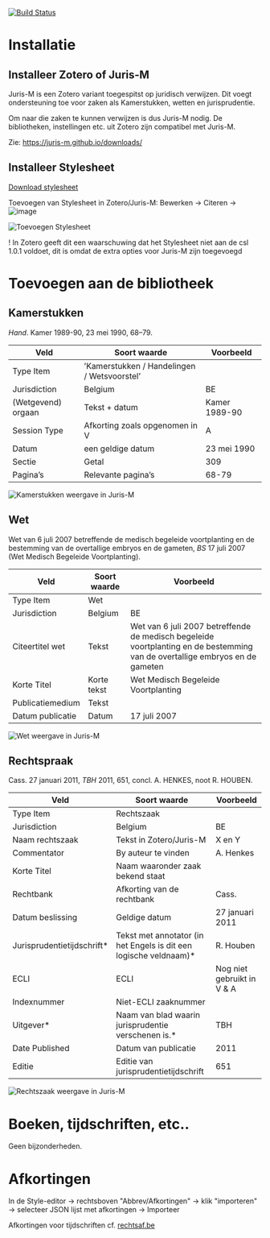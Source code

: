 [![Build Status](https://semaphoreci.com/api/v1/mvwestendorp/v-en-a/branches/master/shields_badge.svg)](https://semaphoreci.com/mvwestendorp/v-en-a)

Installatie
===========

Installeer Zotero of Juris-M
----------------------------

Juris-M is een Zotero variant toegespitst op juridisch verwijzen. Dit voegt ondersteuning toe voor zaken als Kamerstukken, wetten en jurisprudentie.

Om naar die zaken te kunnen verwijzen is dus Juris-M nodig. De bibliotheken, instellingen etc. uit Zotero zijn compatibel met Juris-M.

Zie: <https://juris-m.github.io/downloads/>

Installeer Stylesheet
---------------------
[Download stylesheet](https://raw.githubusercontent.com/mvwestendorp/v-en-a/master/v-en-a.csl)

Toevoegen van Stylesheet in Zotero/Juris-M: Bewerken -> Citeren -> ![image](figures/Manual-plus-sign.png)

![Toevoegen Stylesheet](figures/Manual-fig-1.png)

! In Zotero geeft dit een waarschuwing dat het Stylesheet niet aan de csl 1.0.1 voldoet, dit is omdat de extra opties voor Juris-M zijn toegevoegd

Toevoegen aan de bibliotheek
============================

Kamerstukken
------------

*Hand*. Kamer 1989-90, 23 mei 1990, 68–79.

Veld | Soort waarde | Voorbeeld
--- | --- | ---
Type Item | ’Kamerstukken / Handelingen / Wetsvoorstel’ | 
Jurisdiction | Belgium|BE | 
(Wetgevend) orgaan | Tekst + datum | Kamer 1989-90
Session Type | Afkorting zoals opgenomen in V|A | Hand. ; Parl. St ; Vr. en Antw.
Datum | een geldige datum | 23 mei 1990
Sectie | Getal | 309
Pagina’s | Relevante pagina’s | 68-79


![Kamerstukken weergave in Juris-M](figures/Manual-fig-2.png)

Wet
---

Wet van 6 juli 2007 betreffende de medisch begeleide voortplanting en de bestemming van de overtallige embryos en de gameten, *BS* 17 juli 2007 (Wet Medisch Begeleide Voortplanting).

Veld | Soort waarde | Voorbeeld
--- | --- | ---
Type Item | Wet | 
Jurisdiction | Belgium|BE | 
Citeertitel wet | Tekst | Wet van 6 juli 2007 betreffende de medisch begeleide voortplanting en de bestemming van de overtallige embryos en de gameten
Korte Titel | Korte tekst | Wet Medisch Begeleide Voortplanting
Publicatiemedium | Tekst | 
Datum publicatie | Datum | 17 juli 2007


![Wet weergave in Juris-M](figures/Manual-fig-3.png)

Rechtspraak
-----------

Cass. 27 januari 2011, *TBH* 2011, 651, concl. A. HENKES, noot R. HOUBEN.

Veld | Soort waarde | Voorbeeld
--- | --- | ---
Type Item | Rechtszaak | 
Jurisdiction | Belgium|BE | 
Naam rechtszaak | Tekst in Zotero/Juris-M | X en Y
Commentator | By auteur te vinden | A. Henkes
Korte Titel | Naam waaronder zaak bekend staat | 
Rechtbank | Afkorting van de rechtbank | Cass.
Datum beslissing | Geldige datum | 27 januari 2011
Jurisprudentietijdschrift*| Tekst met annotator (in het Engels is dit een logische veldnaam)*| R. Houben
ECLI | ECLI | Nog niet gebruikt in V & A
Indexnummer | Niet-ECLI zaaknummer | 
Uitgever*| Naam van blad waarin jurisprudentie verschenen is.*| TBH
Date Published | Datum van publicatie | 2011
Editie | Editie van jurisprudentietijdschrift | 651


![Rechtszaak weergave in Juris-M](figures/Manual-fig-4.png)

Boeken, tijdschriften, etc..
============================

Geen bijzonderheden.

Afkortingen
============================
In de Style-editor -> rechtsboven "Abbrev/Afkortingen" -> klik "importeren" -> selecteer JSON lijst met afkortingen -> Importeer

Afkortingen voor tijdschriften cf. [rechtsaf.be](http://www.rechtsaf.be)
